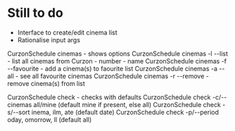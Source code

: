 # Still to do


- Interface to create/edit cinema list
- Rationalise input args

CurzonSchedule cinemas - shows options
CurzonSchedule cinemas -l --list - list all cinemas from Curzon - number - name
CurzonSchedule cinemas -f --favourite - add a cinema(s) to faourite list 
CurzonSchedule cinemas -a --all - see all favourite cinemas
CurzonSchedule cinemas -r --remove - remove cinema(s) from list

CurzonSchedule check - checks with defaults
CurzonSchedule check -c/--cinemas all/mine (default mine if present, else all)
CurzonSchedule check -s/--sort <c>inema, <f>ilm, <d>ate (default date)
CurzonSchedule check -p/--period <t>oday, <t>omorrow, <a>ll (default all)



